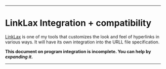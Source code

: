 
***

# LinkLax Integration + compatibility

[LinkLax](https://github.com/seanpm2001/LinkLax/) is one of my tools that customizes the look and feel of hyperlinks in various ways. It will have its own integration into the URLL file specification.

**This document on program integration is incomplete. You can help by _expanding it._**

***
